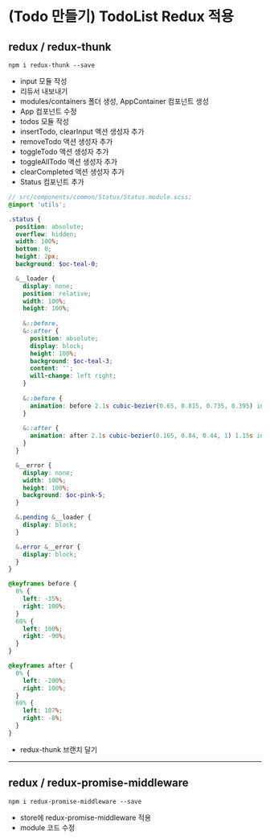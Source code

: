 # (Todo 만들기) TodoList Redux 적용

## redux / redux-thunk

```shell
npm i redux-thunk --save
```

- input 모듈 작성
- 리듀서 내보내기
- modules/containers 폴더 생성, AppContainer 컴포넌트 생성
- App 컴포넌트 수정
- todos 모듈 작성
- insertTodo, clearInput 액션 생성자 추가
- removeTodo 액션 생성자 추가
- toggleTodo 액션 생성자 추가
- toggleAllTodo 액션 생성자 추가
- clearCompleted 액션 생성자 추가
- Status 컴포넌트 추가

```scss
// src/components/common/Status/Status.module.scss;
@import 'utils';

.status {
  position: absolute;
  overflow: hidden;
  width: 100%;
  bottom: 0;
  height: 2px;
  background: $oc-teal-0;

  &__loader {
    display: none;
    position: relative;
    width: 100%;
    height: 100%;
  
    &::before,
    &::after {
      position: absolute;
      display: block;
      height: 100%;
      background: $oc-teal-3;
      content: '';
      will-change: left right;
    }
  
    &::before {
      animation: before 2.1s cubic-bezier(0.65, 0.815, 0.735, 0.395) infinite;
    }
  
    &::after {
      animation: after 2.1s cubic-bezier(0.165, 0.84, 0.44, 1) 1.15s infinite;
    }
  }

  &__error {
    display: none;
    width: 100%;
    height: 100%;
    background: $oc-pink-5;
  }

  &.pending &__loader {
    display: block;
  }

  &.error &__error {
    display: block;
  }
}

@keyframes before {
  0% {
    left: -35%;
    right: 100%;
  }
  60% {
    left: 100%;
    right: -90%;
  }
}

@keyframes after {
  0% {
    left: -200%;
    right: 100%;
  }
  60% {
    left: 107%;
    right: -8%;
  }
}
```

- redux-thunk 브랜치 달기

*****

## redux / redux-promise-middleware

```shell
npm i redux-promise-middleware --save
```

- store에 redux-promise-middleware 적용
- module 코드 수정